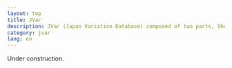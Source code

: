 ```yaml
---
layout: top
title: JVar
description: JVar (Japan Variation Database) composed of two parts, Short Genetic Variation (JVar-SNP) and Structural Variation (JVar-SV).
category: jvar
lang: en
---
```


Under construction.